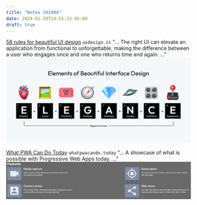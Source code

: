 ```yaml
---
title: "Notes 202404"
date: 2024-01-20T14:55:23-05:00
draft: true
---
```


[58 rules for beautiful UI design](https://uxdesign.cc/58-rules-for-stunning-and-effective-user-interface-design-ea4b93f931f6) `uxdesign.cc`
"... The right UI can elevate an application from functional to unforgettable, making the difference between a user who engages once and one who returns time and again. ..."
![beautiful](beautiful.png)

[What PWA Can Do Today](https://whatpwacando.today/) `whatpwacando.today`
"... A showcase of what is possible with Progressive Web Apps today. ..."
![pwa](pwa.png)
